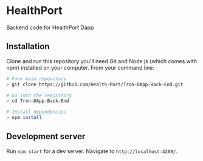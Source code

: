 # HealthPort

Backend code for HealthPort Dapp


## Installation
Clone and run this repository you'll need Git and Node.js (which comes with npm) installed on your computer. From your command line:
```bash
# Fork main repository
> git clone https://github.com/Health-Port/Tron-DApp-Back-End.git

# Go into the repository
> cd Tron-DApp-Back-End

# Install dependencies
> npm install
```

## Development server

Run `npm start` for a dev server. Navigate to `http://localhost:4200/`.


